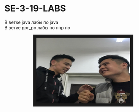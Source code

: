 # SE-3-19-LABS
<div> В ветке java лабы по java </span> </div>
<div>В ветке ppr_po лабы по ппр по </div>
<p align="center"> 
    <img src="avatar-408460080-0.jpg" alt="animated" width="300" height="210" border="10"/> 
</p>
